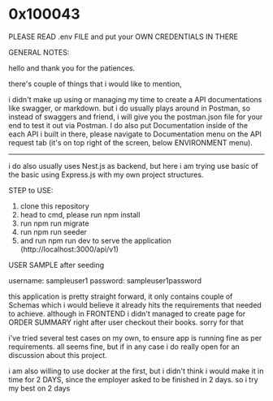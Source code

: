 # 0x100043

PLEASE READ .env FILE and put your OWN CREDENTIALS IN THERE

GENERAL NOTES:

hello and thank you for the patiences.

there's couple of things that i would like to mention,

i didn't make up using or managing my time to create a API documentations like swagger, or markdown.
but i do usually plays around in Postman, so instead of swaggers and friend, i will give you the postman.json file for your end to test it out via Postman. I do also put Documentation inside of the each API i built in there, please navigate to Documentation menu on the API request tab (it's on top right of the screen, below ENVIRONMENT menu).

---

i do also usually uses Nest.js as backend, but here i am trying use basic of the basic using Express.js with my own project structures.



STEP to USE:

1. clone this repository
2. head to cmd, please run npm install
3. run npm run migrate
4. run npm run seeder
5. and run npm run dev to serve the application (http://localhost:3000/api/v1)


USER SAMPLE after seeding

username: sampleuser1
password: sampleuser1password


this application is pretty straight forward, it only contains couple of Schemas which i would believe it already hits the requirements that needed to achieve. although in FRONTEND i didn't managed to create page for ORDER SUMMARY right after user checkout their books. sorry for that

i've tried several test cases on my own, to ensure app is running fine as per requirements. all seems fine, but if in any case i do really open for an discussion about this project.

i am also willing to use docker at the first, but i didn't think i would make it in time for 2 DAYS, since the employer asked to be finished in 2 days. so i try my best on 2 days